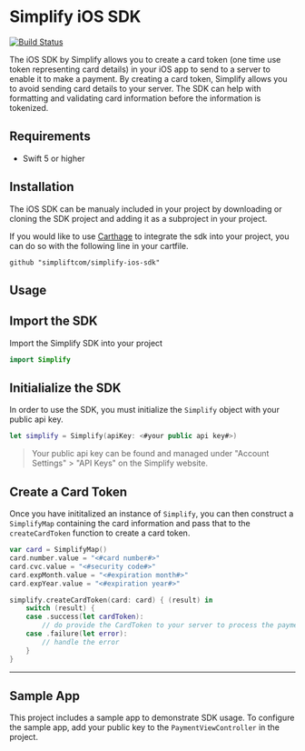 # Simplify iOS SDK

[![Build Status](https://travis-ci.org/simplifycom/simplify-ios-sdk-swift.svg?branch=master)](https://travis-ci.org/simplifycom/simplify-ios-sdk-swift)

The iOS SDK by Simplify allows you to create a card token (one time use token representing card details) in your iOS app to send to a server to enable it to make a payment. By creating a card token, Simplify allows you to avoid sending card details to your server. The SDK can help with formatting and validating card information before the information is tokenized.

## Requirements
  - Swift 5 or higher

## Installation

The iOS SDK can be manualy included in your project by downloading or cloning the SDK project and adding it as a subproject in your project.  


If you would like to use [Carthage]( https://github.com/Carthage/Carthage) to integrate the sdk into your project, you can do so with the following line in your cartfile.

```
github "simpliftcom/simplify-ios-sdk"
```

## Usage

## Import the SDK
Import the Simplify SDK into your project

```swift
import Simplify
```

## Initialialize the SDK
In order to use the SDK, you must initialize the `Simplify` object with your public api key.

```swift
let simplify = Simplify(apiKey: <#your public api key#>)
```
> Your public api key can be found and managed under "Account Settings" > "API Keys" on the Simplify website.

## Create a Card Token
Once you have inititalized an instance of `Simplify`, you can then construct a `SimplifyMap` containing the card information and pass that to the `createCardToken` function to create a card token.

```swift
var card = SimplifyMap()
card.number.value = "<#card number#>"
card.cvc.value = "<#security code#>"
card.expMonth.value = "<#expiration month#>"
card.expYear.value = "<#expiration year#>"

simplify.createCardToken(card: card) { (result) in
    switch (result) {
    case .success(let cardToken):
        // do provide the CardToken to your server to process the payment
    case .failure(let error):
        // handle the error
    }
}
```

---

## Sample App
This project includes a sample app to demonstrate SDK usage. To configure the sample app, add your public key to the `PaymentViewController` in the project.

